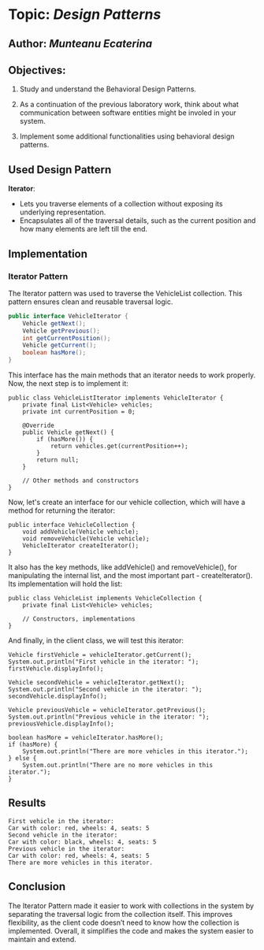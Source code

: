 # Topic: *Design Patterns*
Author: *Munteanu Ecaterina*
------
## Objectives:
1. Study and understand the Behavioral Design Patterns.

2. As a continuation of the previous laboratory work, think about what communication between software entities might be involed in your system.

3. Implement some additional functionalities using behavioral design patterns.

## Used Design Pattern
**Iterator**:
   - Lets you traverse elements of a collection without exposing its underlying representation.
   - Encapsulates all of the traversal details, such as the current position and how many elements are left till the end.
     
## Implementation

### Iterator Pattern
The Iterator pattern was used to traverse the VehicleList collection. This pattern ensures clean and reusable traversal logic.
```java
public interface VehicleIterator {
    Vehicle getNext();
    Vehicle getPrevious();
    int getCurrentPosition();
    Vehicle getCurrent();
    boolean hasMore();
}
```
This interface has the main methods that an iterator needs to work properly.
Now, the next step is to implement it:
```
public class VehicleListIterator implements VehicleIterator {
    private final List<Vehicle> vehicles;
    private int currentPosition = 0;

    @Override
    public Vehicle getNext() {
        if (hasMore()) {
            return vehicles.get(currentPosition++);
        }
        return null;
    }

    // Other methods and constructors
}
```
Now, let's create an interface for our vehicle collection, which will have a method for returning the iterator:
```
public interface VehicleCollection {
    void addVehicle(Vehicle vehicle);
    void removeVehicle(Vehicle vehicle);
    VehicleIterator createIterator();
}
```
It also has the key methods, like addVehicle() and removeVehicle(), for manipulating the internal list, and the most important part - createIterator().
Its implementation will hold the list:
```
public class VehicleList implements VehicleCollection {
    private final List<Vehicle> vehicles;

    // Constructors, implementations
}
```
And finally, in the client class, we will test this iterator:
```
Vehicle firstVehicle = vehicleIterator.getCurrent();
System.out.println("First vehicle in the iterator: ");
firstVehicle.displayInfo();

Vehicle secondVehicle = vehicleIterator.getNext();
System.out.println("Second vehicle in the iterator: ");
secondVehicle.displayInfo();

Vehicle previousVehicle = vehicleIterator.getPrevious();
System.out.println("Previous vehicle in the iterator: ");
previousVehicle.displayInfo();

boolean hasMore = vehicleIterator.hasMore();
if (hasMore) {
    System.out.println("There are more vehicles in this iterator.");
} else {
    System.out.println("There are no more vehicles in this iterator.");
}
```

## Results
```
First vehicle in the iterator: 
Car with color: red, wheels: 4, seats: 5
Second vehicle in the iterator: 
Car with color: black, wheels: 4, seats: 5
Previous vehicle in the iterator: 
Car with color: red, wheels: 4, seats: 5
There are more vehicles in this iterator.
```

## Conclusion

The Iterator Pattern made it easier to work with collections in the system by separating the traversal logic from the collection itself. 
This improves flexibility, as the client code doesn’t need to know how the collection is implemented. Overall, it simplifies the code 
and makes the system easier to maintain and extend.
